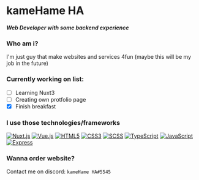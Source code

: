 # kameHame HA
***Web Developer with some backend experience***

### Who am i?
I'm just guy that make websites and services 4fun (maybe this will be my job in the future)

### Currently working on list:
- [ ] Learning Nuxt3
- [ ] Creating own protfolio page
- [x] Finish breakfast
### I use those technologies/frameworks
[![Nuxt.js](https://img.shields.io/badge/-Nuxt.js-00DC82?logo=nuxt.js&style=for-the-badge&logoColor=white)](https://nuxt.com) [![Vue.js](https://img.shields.io/badge/-Vue.js-4FC08D?logo=vue.js&style=for-the-badge&logoColor=white)](https://vuejs.org) [![HTML5](https://img.shields.io/badge/-HTML5-E34F26?logo=html5&style=for-the-badge&logoColor=white)]() [![CSS3](https://img.shields.io/badge/-CSS3-1572B6?logo=css3&style=for-the-badge&logoColor=white)]() [![SCSS](https://img.shields.io/badge/-SCSS-CC6699?logo=sass&style=for-the-badge&logoColor=white)](https://sass-lang.com) [![TypeScript](https://img.shields.io/badge/-TypeScript-3178C6?logo=typescript&style=for-the-badge&logoColor=white)](https://www.typescriptlang.org/) [![JavaScript](https://img.shields.io/badge/-JavaScript-F7DF1E?logo=javascript&style=for-the-badge&logoColor=black)](https://www.javascript.com) [![Express](https://img.shields.io/badge/-Express-000000?logo=express&style=for-the-badge&logoColor=white)](http://expressjs.com/)
### Wanna order website?
Contact me on discord: `kameHame HA#5545`
